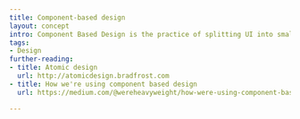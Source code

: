 ```yaml
---
title: Component-based design
layout: concept
intro: Component Based Design is the practice of splitting UI into smaller, more manageable parts with clear names
tags:
- Design
further-reading:
- title: Atomic design
  url: http://atomicdesign.bradfrost.com
- title: How we're using component based design
  url: https://medium.com/@wereheavyweight/how-were-using-component-based-design-5f9e3176babb

---
```

